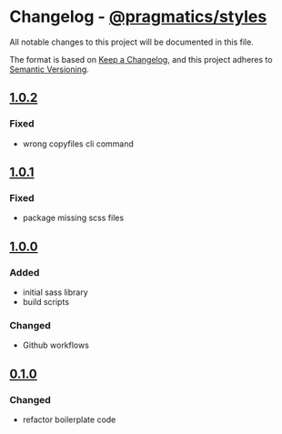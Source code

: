# Changelog - [@pragmatics/styles]

All notable changes to this project will be documented in this file.

The format is based on [Keep a Changelog](https://keepachangelog.com/en/1.0.0/),
and this project adheres to [Semantic Versioning](https://semver.org/spec/v2.0.0.html).

## [1.0.2]

### Fixed

- wrong copyfiles cli command

## [1.0.1]

### Fixed

- package missing scss files

## [1.0.0]

### Added

- initial sass library
- build scripts

### Changed

- Github workflows

## [0.1.0]

### Changed

- refactor boilerplate code

[1.0.2]: https://github.com/pvds/styles/tree/1.0.2
[1.0.1]: https://github.com/pvds/styles/tree/1.0.1
[1.0.0]: https://github.com/pvds/styles/tree/1.0.0
[0.1.0]: https://github.com/pvds/styles/tree/0.1.0
[@pragmatics/styles]: https://github.com/pvds/styles
